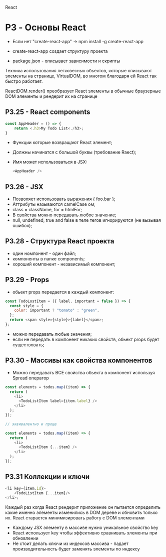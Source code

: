React

# P3 - Основы React

- Если нет "create-react-app" -> npm install -g create-react-app
- create-react-app создает структуру проекта

- package.json - описывает зависимости и скрипты

Техника использования легковесных обьектов, которые описывают элементы на странице, VirtualDOM, во многом благодаря ей React так быстро работает.

ReactDOM.render() преобразует React элементы в обычные браузерные DOM элементы и рендерит их на странице

## P3.25 - React components

```javascript
const AppHeader = () => {
    return <.h3>My Todo List<./h3>;
}
```

- Функции которые возвращают React элемент;
- Должны начинатся с большой буквы (требование Raect);
- Имя может использоваться в JSX:

  ```javascript
  <AppHeader />
  ```

## P3.26 - JSX

- Позволяет использовать выражения { foo.bar };
- Аттрибуты называются camelCase ом;
- class = className, for = htmlFor;
- В свойства можно передавать любое значение;
- null, undefined, true and false в теле тегов игнорируются (не вызывая ошибок);

## P3.28 - Структура React проекта

- один номпонент - один файл;
- компоненты в папке components;
- хороший компонент - независимый компонент;

## P3.29 - Props

- обьект props передается в каждый компонент:

```javascript
const TodoLostItem = ({ label, important = false }) => {
  const style = {
    color: important ? "tomato" : "green",
  };
  return <span style={style}>{label}</span>;
};
```

- можно передавать любые значения;
- если не передать в компонент никаких свойств, обьект props будет существовать;

## P3.30 - Массивы как свойства компонентов

- Можно передавать ВСЕ свойства обьекта в компонент используя Spread оператор

```javascript
const elements = todos.map((item) => {
  return (
    <li>
      <TodoListItem label={item.label} />
    </li>
  );
});

// эквивалентно и проще

const elements = todos.map((item) => {
  return (
    <li>
      <TodoListItem {...item} />
    </li>
  );
});
```

## Р3.31 Коллекции и ключи

```javascript
<li key={item.id}>
    <TodoListItem {...item}/>
</li>;
```
Каждый раз когда React рендерит приложение он пытается определить какие именно элементы изменились в DOM дереве и обновить только их. 
React старается минимизировать работу с DOM элементами

- Каждому JSX элементу в массиве нужно уникальное свойство key 
- React использует key чтобы эффективно сравнивать элементы при обновлении
- Не стоит делать ключи из индексов массива - падает производительность будет заменять элементы по индексу
